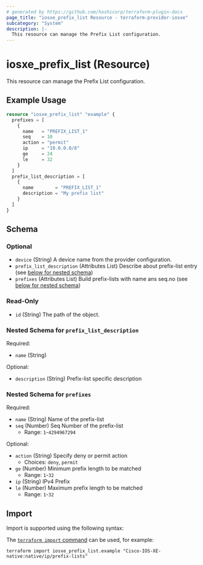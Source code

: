 ```yaml
---
# generated by https://github.com/hashicorp/terraform-plugin-docs
page_title: "iosxe_prefix_list Resource - terraform-provider-iosxe"
subcategory: "System"
description: |-
  This resource can manage the Prefix List configuration.
---
```


# iosxe_prefix_list (Resource)

This resource can manage the Prefix List configuration.

## Example Usage

```terraform
resource "iosxe_prefix_list" "example" {
  prefixes = [
    {
      name   = "PREFIX_LIST_1"
      seq    = 10
      action = "permit"
      ip     = "10.0.0.0/8"
      ge     = 24
      le     = 32
    }
  ]
  prefix_list_description = [
    {
      name        = "PREFIX_LIST_1"
      description = "My prefix list"
    }
  ]
}
```

<!-- schema generated by tfplugindocs -->
## Schema

### Optional

- `device` (String) A device name from the provider configuration.
- `prefix_list_description` (Attributes List) Describe about prefix-list entry (see [below for nested schema](#nestedatt--prefix_list_description))
- `prefixes` (Attributes List) Build prefix-lists with name ans seq.no (see [below for nested schema](#nestedatt--prefixes))

### Read-Only

- `id` (String) The path of the object.

<a id="nestedatt--prefix_list_description"></a>
### Nested Schema for `prefix_list_description`

Required:

- `name` (String)

Optional:

- `description` (String) Prefix-list specific description


<a id="nestedatt--prefixes"></a>
### Nested Schema for `prefixes`

Required:

- `name` (String) Name of the prefix-list
- `seq` (Number) Seq Number of the prefix-list
  - Range: `1`-`4294967294`

Optional:

- `action` (String) Specify deny or permit action
  - Choices: `deny`, `permit`
- `ge` (Number) Minimum prefix length to be matched
  - Range: `1`-`32`
- `ip` (String) IPv4 Prefix
- `le` (Number) Maximum prefix length to be matched
  - Range: `1`-`32`

## Import

Import is supported using the following syntax:

The [`terraform import` command](https://developer.hashicorp.com/terraform/cli/commands/import) can be used, for example:

```shell
terraform import iosxe_prefix_list.example "Cisco-IOS-XE-native:native/ip/prefix-lists"
```
